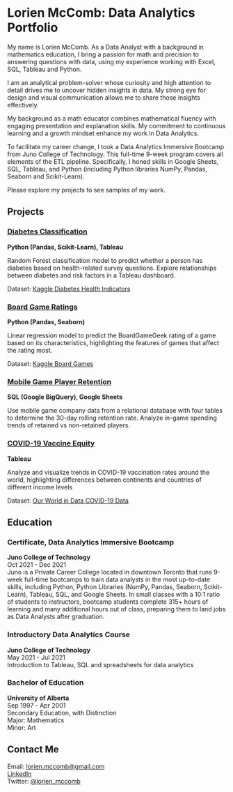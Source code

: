 # Lorien McComb: Data Analytics Portfolio

My name is Lorien McComb. As a Data Analyst with a background in mathematics education, I bring a passion for math and precision to answering questions with data, using my experience working with Excel, SQL, Tableau and Python.

I am an analytical problem-solver whose curiosity and high attention to detail drives me to uncover hidden insights in data. My strong eye for design and visual communication allows me to share those insights effectively.

My background as a math educator combines mathematical fluency with engaging presentation and explanation skills. My commitment to continuous learning and a growth mindset enhance my work in Data Analytics.

To facilitate my career change, I took a Data Analytics Immersive Bootcamp from Juno College of Technology. This full-time 9-week program covers all elements of the ETL pipeline. Specifically, I honed skills in Google Sheets, SQL, Tableau, and Python (including Python libraries NumPy, Pandas, Seaborn and Scikit-Learn). 

Please explore my projects to see samples of my work.


## Projects

### [Diabetes Classification](https://github.com/lorimcco/Diabetes-Project)

**Python (Pandas, Scikit-Learn), Tableau**

Random Forest classification model to predict whether a person has diabetes based on health-related survey questions. Explore relationships between diabetes and risk factors in a Tableau dashboard.

Dataset: [Kaggle Diabetes Health Indicators](https://www.kaggle.com/alexteboul/diabetes-health-indicators-dataset)

### [Board Game Ratings](https://github.com/lorimcco/Board-Game-Project)

**Python (Pandas, Seaborn)**

Linear regression model to predict the BoardGameGeek rating of a game based on its characteristics, highlighting the features of games that affect the rating most.

Dataset: [Kaggle Board Games](https://www.kaggle.com/andrewmvd/board-games)

### [Mobile Game Player Retention](https://github.com/lorimcco/SQLProject)

**SQL (Google BigQuery), Google Sheets**

Use mobile game company data from a relational database with four tables to determine the 30-day rolling retention rate. Analyze in-game spending trends of retained vs non-retained players.

### [COVID-19 Vaccine Equity](https://github.com/lorimcco/Covid-19-Vaccine-Equity-Project)

**Tableau**

Analyze and visualize trends in COVID-19 vaccination rates around the world, highlighting differences between continents and countries of different income levels

Dataset: [Our World in Data COVID-19 Data](https://github.com/owid/covid-19-data/tree/master/public/data)

## Education

### Certificate, Data Analytics Immersive Bootcamp  
**Juno College of Technology**  
Oct 2021 - Dec 2021  
Juno is a Private Career College located in downtown Toronto that runs 9-week full-time bootcamps to train data analysts in the most up-to-date skills, including Python, Python Libraries (NumPy, Pandas, Seaborn, Scikit-Learn), Tableau, SQL, and Google Sheets. In small classes with a 10:1 ratio of students to instructors, bootcamp students complete 315+ hours of learning and many additional hours out of class, preparing them to land jobs as Data Analysts after graduation.

### Introductory Data Analytics Course  
**Juno College of Technology**  
May 2021 - Jul 2021  
Introduction to Tableau, SQL and spreadsheets for data analytics

### Bachelor of Education  
**University of Alberta**  
Sep 1997 - Apr 2001  
Secondary Education, with Distinction  
Major: Mathematics  
Minor: Art

## Contact Me

Email: lorien.mccomb@gmail.com  
[LinkedIn](https://www.linkedin.com/in/lorien-mccomb-166784217/)  
Twitter: [@lorien_mccomb](https://twitter.com/lorien_mccomb)
